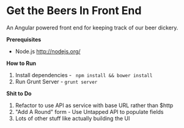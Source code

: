Get the Beers In Front End
====================

An Angular powered front end for keeping track of our beer dickery.

**Prerequisites**

* Node.js http://nodejs.org/

**How to Run**

1. Install dependencies - ``` npm install && bower install```
2. Run Grunt Server - ``` grunt server ```

**Shit to Do**

1. Refactor to use API as service with base URL rather than $http
2. "Add A Round" form - Use Untapped API to populate fields
3. Lots of other stuff like actually building the UI
